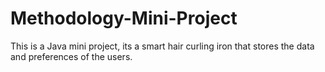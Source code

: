 # Methodology-Mini-Project

This is a Java mini project, its a smart hair curling iron that stores the data and preferences of the users.
